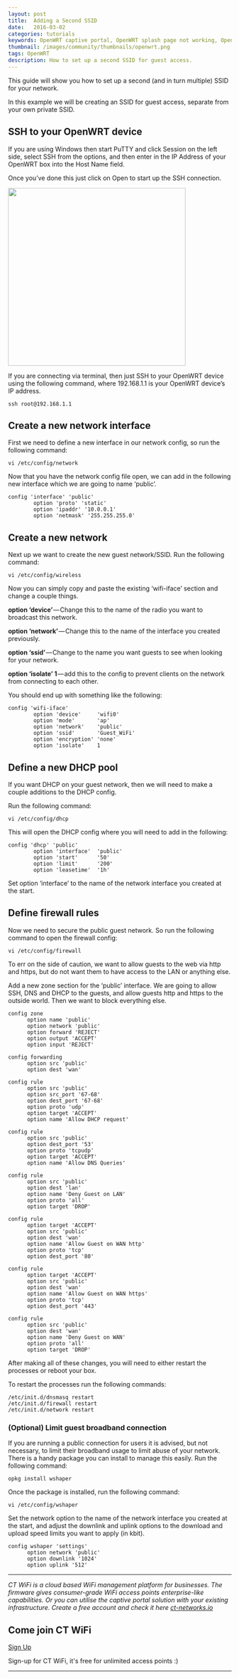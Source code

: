 ```yaml
---
layout: post
title:  Adding a Second SSID
date:   2016-03-02
categories: tutorials
keywords: OpenWRT captive portal, OpenWRT splash page not working, OpenWRT splash page template, OpenWRT splash page free, OpenWRT splash page html, OpenWRT splash page hosting, OpenMesh captive portal, OpenMesh splash page not working, OpenMesh splash page template, OpenMesh splash page free, OpenMesh splash page html, OpenMesh splash page hosting, DD-WRT
thumbnail: /images/community/thumbnails/openwrt.png
tags: OpenWRT
description: How to set up a second SSID for guest access.
---
```


This guide will show you how to set up a second (and in turn multiple) SSID for your network.

In this example we will be creating an SSID for guest access, separate from your own private SSID.

## SSH to your OpenWRT device

If you are using Windows then start PuTTY and click Session on the left side, select SSH from the options, and then enter in the IP Address of your OpenWRT box into the Host Name field.

Once you’ve done this just click on Open to start up the SSH connection.

<div class="mdl-typography--text-center">
  <img src="/images/community/tutorials/openwrt/puttyconfig.png" width="400px">
</div>

If you are connecting via terminal, then just SSH to your OpenWRT device using the following command, where 192.168.1.1 is your OpenWRT device’s IP address.

`ssh root@192.168.1.1`

## Create a new network interface

First we need to define a new interface in our network config, so run the following command:

`vi /etc/config/network`

Now that you have the network config file open, we can add in the following new interface which we are going to name ‘public’.

    config 'interface' 'public'
            option 'proto' 'static'
            option 'ipaddr' '10.0.0.1'
            option 'netmask' '255.255.255.0'

## Create a new network

Next up we want to create the new guest network/SSID. Run the following command:

`vi /etc/config/wireless`

Now you can simply copy and paste the existing ‘wifi-iface’ section and change a couple things.

**option ‘device’** — Change this to the name of the radio you want to broadcast this network.

**option ‘network’** — Change this to the name of the interface you created previously.

**option ‘ssid’** — Change to the name you want guests to see when looking for your network.

**option ‘isolate’ 1** — add this to the config to prevent clients on the network from connecting to each other.

You should end up with something like the following:

    config 'wifi-iface'
            option 'device'     'wifi0'
            option 'mode'       'ap'
            option 'network'    'public'
            option 'ssid'       'Guest_WiFi'
            option 'encryption' 'none'
            option 'isolate'    1

## Define a new DHCP pool

If you want DHCP on your guest network, then we will need to make a couple additions to the DHCP config.

Run the following command:

`vi /etc/config/dhcp`

This will open the DHCP config where you will need to add in the following:

    config 'dhcp' 'public'
            option 'interface'  'public'
            option 'start'      '50'
            option 'limit'      '200'
            option 'leasetime'  '1h'

Set option ‘interface’ to the name of the network interface you created at the start.

## Define firewall rules

Now we need to secure the public guest network. So run the following command to open the firewall config:

`vi /etc/config/firewall`

To err on the side of caution, we want to allow guests to the web via http and https, but do not want them to have access to the LAN or anything else.

Add a new zone section for the ‘public’ interface. We are going to allow SSH, DNS and DHCP to the guests, and allow guests http and https to the outside world. Then we want to block everything else.

    config zone                                     
          option name 'public'                 
          option network 'public'              
          option forward 'REJECT'             
          option output 'ACCEPT'              
          option input 'REJECT'

    config forwarding                               
          option src 'public'                  
          option dest 'wan'

    config rule                                     
          option src 'public'                      
          option src_port '67-68'                 
          option dest_port '67-68'                
          option proto 'udp'                      
          option target 'ACCEPT'                  
          option name 'Allow DHCP request'        

    config rule                                     
          option src 'public'                      
          option dest_port '53'                   
          option proto 'tcpudp'                   
          option target 'ACCEPT'                  
          option name 'Allow DNS Queries'         

    config rule                                     
          option src 'public'                      
          option dest 'lan'                       
          option name 'Deny Guest on LAN'        
          option proto 'all'                      
          option target 'DROP'                    

    config rule                                     
          option target 'ACCEPT'                  
          option src 'public'                      
          option dest 'wan'                       
          option name 'Allow Guest on WAN http'      
          option proto 'tcp'                      
          option dest_port '80'                   

    config rule                                 
          option target 'ACCEPT'              
          option src 'public'                  
          option dest 'wan'                      
          option name 'Allow Guest on WAN https'  
          option proto 'tcp'                  
          option dest_port '443'

    config rule                                     
          option src 'public'                      
          option dest 'wan'                       
          option name 'Deny Guest on WAN'
          option proto 'all'                  
          option target 'DROP'

After making all of these changes, you will need to either restart the processes or reboot your box.

To restart the processes run the following commands:

    /etc/init.d/dnsmasq restart
    /etc/init.d/firewall restart
    /etc/init.d/network restart

### (Optional) Limit guest broadband connection

If you are running a public connection for users it is advised, but not necessary, to limit their broadband usage to limit abuse of your network.
There is a handy package you can install to manage this easily. Run the following command:

`opkg install wshaper`

Once the package is installed, run the following command:

`vi /etc/config/wshaper`

Set the network option to the name of the network interface you created at the start, and adjust the downlink and uplink options to the download and upload speed limits you want to apply (in kbit).

    config wshaper 'settings'
          option network 'public'
          option downlink '1024'
          option uplink '512'

<hr>

*CT WiFi is a cloud based WiFi management platform for businesses. The firmware gives consumer-grade WiFi access points enterprise-like capabilities. Or you can utilise the captive portal solution with your existing infrastructure. Create a free account and check it here <a href="https://ct-networks.io">ct-networks.io</a>*


<div class="mdl-typography--text-center">

<h2>Come join CT WiFi</h2>

<a href="/sign-up" class="button success dst">Sign Up</a><br>

<p>Sign-up for CT WiFi, it's free for unlimited access points :)</p>

<hr>

</div>
